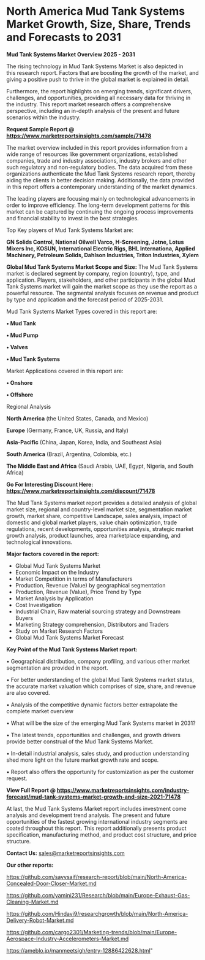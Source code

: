 # North America Mud Tank Systems Market Growth, Size, Share, Trends and Forecasts to 2031

<Strong> Mud Tank Systems Market Overview 2025 - 2031</strong>

The rising technology in Mud Tank Systems Market is also depicted in this research report. Factors that are boosting the growth of the market, and giving a positive push to thrive in the global market is explained in detail.

Furthermore, the report highlights on emerging trends, significant drivers, challenges, and opportunities, providing all necessary data for thriving in the industry. This report market research offers a comprehensive perspective, including an in-depth analysis of the present and future scenarios within the industry.

<strong>Request Sample Report @ <a href=https://www.marketreportsinsights.com/sample/71478>https://www.marketreportsinsights.com/sample/71478</a></strong>

The market overview included in this report provides information from a wide range of resources like government organizations, established companies, trade and industry associations, industry brokers and other such regulatory and non-regulatory bodies. The data acquired from these organizations authenticate the Mud Tank Systems research report, thereby aiding the clients in better decision making. Additionally, the data provided in this report offers a contemporary understanding of the market dynamics.

The leading players are focusing mainly on technological advancements in order to improve efficiency. The long-term development patterns for this market can be captured by continuing the ongoing process improvements and financial stability to invest in the best strategies.

Top Key players of Mud Tank Systems Market are:

<strong>GN Solids Control, National Oilwell Varco, H-Screening, Jotne, Lotus Mixers Inc, KOSUN, International Electric Rigs, BHL Internationa, Applied Machinery, Petroleum Solids, Dahlson Industries, Triton Industries, Xylem</strong>

<strong><b>Global Mud Tank Systems Market Scope and Size:</b></strong>
The Mud Tank Systems market is declared segment by company, region (country), type, and application. Players, stakeholders, and other participants in the global Mud Tank Systems market will gain the market scope as they use the report as a powerful resource. The segmental analysis focuses on revenue and product by type and application and the forecast period of 2025-2031.

Mud Tank Systems Market Types covered in this report are:

<strong>• Mud Tank

• Mud Pump

• Valves

• Mud Tank Systems</strong>

Market Applications covered in this report are:

<strong>• Onshore

• Offshore</strong> 

Regional Analysis

<strong>North America</strong> (the United States, Canada, and Mexico)

<strong>Europe</strong> (Germany, France, UK, Russia, and Italy)

<strong>Asia-Pacific</strong> (China, Japan, Korea, India, and Southeast Asia)

<strong>South America</strong> (Brazil, Argentina, Colombia, etc.)

<strong>The Middle East and Africa</strong> (Saudi Arabia, UAE, Egypt, Nigeria, and South Africa)

<strong>Go For Interesting Discount Here: <a href=https://www.marketreportsinsights.com/discount/71478>https://www.marketreportsinsights.com/discount/71478</a></strong>

The Mud Tank Systems market report provides a detailed analysis of global market size, regional and country-level market size, segmentation market growth, market share, competitive Landscape, sales analysis, impact of domestic and global market players, value chain optimization, trade regulations, recent developments, opportunities analysis, strategic market growth analysis, product launches, area marketplace expanding, and technological innovations.

<strong><b>Major factors covered in the report:</b></strong>
<ul>
  <li>Global Mud Tank Systems Market </li>
  <li>Economic Impact on the Industry</li>
  <li>Market Competition in terms of Manufacturers</li>
  <li>Production, Revenue (Value) by geographical segmentation</li>
  <li>Production, Revenue (Value), Price Trend by Type</li>
  <li>Market Analysis by Application</li>
  <li>Cost Investigation</li>
  <li>Industrial Chain, Raw material sourcing strategy and Downstream Buyers</li>
  <li>Marketing Strategy comprehension, Distributors and Traders</li>
  <li>Study on Market Research Factors</li>
  <li>Global Mud Tank Systems Market Forecast</li>
</ul>

<strong><b>Key Point of the Mud Tank Systems Market report:</b></strong>

• Geographical distribution, company profiling, and various other market segmentation are provided in the report.

• For better understanding of the global Mud Tank Systems market status, the accurate market valuation which comprises of size, share, and revenue are also covered.

• Analysis of the competitive dynamic factors better extrapolate the complete market overview

• What will be the size of the emerging Mud Tank Systems market in 2031?

• The latest trends, opportunities and challenges, and growth drivers provide better construal of the Mud Tank Systems Market.

• In-detail industrial analysis, sales study, and production understanding shed more light on the future market growth rate and scope.

• Report also offers the opportunity for customization as per the customer request.

<strong><b>View Full Report @ <a href=https://www.marketreportsinsights.com/industry-forecast/mud-tank-systems-market-growth-and-size-2021-71478>https://www.marketreportsinsights.com/industry-forecast/mud-tank-systems-market-growth-and-size-2021-71478</a></b></strong>


At last, the Mud Tank Systems Market report includes investment come analysis and development trend analysis. The present and future opportunities of the fastest growing international industry segments are coated throughout this report. This report additionally presents product specification, manufacturing method, and product cost structure, and price structure.

<strong>Contact Us:</strong>
sales@marketreportsinsights.com

<strong>Our other reports:</strong>

<a href=https://github.com/sayysaif/research-report/blob/main/North-America-Concealed-Door-Closer-Market.md>https://github.com/sayysaif/research-report/blob/main/North-America-Concealed-Door-Closer-Market.md</a>

<a href=https://github.com/yamini231/Research/blob/main/Europe-Exhaust-Gas-Cleaning-Market.md>https://github.com/yamini231/Research/blob/main/Europe-Exhaust-Gas-Cleaning-Market.md</a>

<a href=https://github.com/Hindavi9/researchgrowth/blob/main/North-America-Delivery-Robot-Market.md>https://github.com/Hindavi9/researchgrowth/blob/main/North-America-Delivery-Robot-Market.md</a>

<a href=https://github.com/cargo2301/Marketing-trends/blob/main/Europe-Aerospace-Industry-Accelerometers-Market.md>https://github.com/cargo2301/Marketing-trends/blob/main/Europe-Aerospace-Industry-Accelerometers-Market.md</a>

<a href=https://ameblo.jp/manmeetsigh/entry-12886422628.html>https://ameblo.jp/manmeetsigh/entry-12886422628.html</a>"

